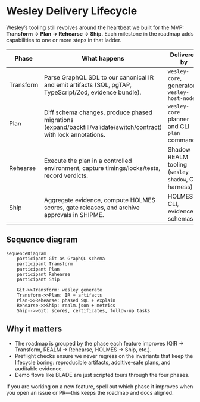 # Wesley Delivery Lifecycle

Wesley’s tooling still revolves around the heartbeat we built for the MVP: **Transform → Plan → Rehearse → Ship**. Each milestone in the roadmap adds capabilities to one or more steps in that ladder.

| Phase     | What happens                                                                                                     | Delivered by                                       |
| --------- | ---------------------------------------------------------------------------------------------------------------- | -------------------------------------------------- |
| Transform | Parse GraphQL SDL to our canonical IR and emit artifacts (SQL, pgTAP, TypeScript/Zod, evidence bundle).          | `wesley-core`, generators, `wesley-host-node`      |
| Plan      | Diff schema changes, produce phased migrations (expand/backfill/validate/switch/contract) with lock annotations. | `wesley-core` planner and CLI `plan` command       |
| Rehearse  | Execute the plan in a controlled environment, capture timings/locks/tests, record verdicts.                      | Shadow REALM tooling (`wesley shadow`, CI harness) |
| Ship      | Aggregate evidence, compute HOLMES scores, gate releases, and archive approvals in SHIPME.                       | HOLMES CLI, evidence schemas                       |

## Sequence diagram

```mermaid
sequenceDiagram
    participant Git as GraphQL schema
    participant Transform
    participant Plan
    participant Rehearse
    participant Ship

    Git->>Transform: wesley generate
    Transform->>Plan: IR + artifacts
    Plan->>Rehearse: phased SQL + explain
    Rehearse->>Ship: realm.json + metrics
    Ship-->>Git: scores, certificates, follow-up tasks
```

## Why it matters

- The roadmap is grouped by the phase each feature improves (QIR → Transform, REALM → Rehearse, HOLMES → Ship, etc.).
- Preflight checks ensure we never regress on the invariants that keep the lifecycle boring: reproducible artifacts, additive-safe plans, and auditable evidence.
- Demo flows like BLADE are just scripted tours through the four phases.

If you are working on a new feature, spell out which phase it improves when you open an issue or PR—this keeps the roadmap and docs aligned.
